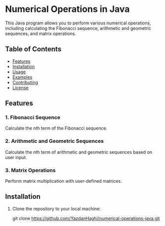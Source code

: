 # Numerical Operations in Java

This Java program allows you to perform various numerical operations, including calculating the Fibonacci sequence, arithmetic and geometric sequences, and matrix operations.

## Table of Contents
- [Features](#features)
- [Installation](#installation)
- [Usage](#usage)
- [Examples](#examples)
- [Contributing](#contributing)
- [License](#license)

## Features

### 1. Fibonacci Sequence
Calculate the nth term of the Fibonacci sequence.

### 2. Arithmetic and Geometric Sequences
Calculate the nth term of arithmetic and geometric sequences based on user input.

### 3. Matrix Operations
Perform matrix multiplication with user-defined matrices.

## Installation

1. Clone the repository to your local machine:


   git clone https://github.com/YazdanHaghi/numerical-operations-java.git


